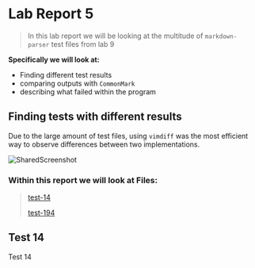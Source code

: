 # Lab Report 5

> In this lab report we will be looking at the multitude of `markdown-parser` test files from lab 9
>
**Specifically we will look at:**
- Finding different test results
- comparing outputs with `CommonMark`
- describing what failed within the program


## Finding tests with different results
Due to the large amount of test files, using `vimdiff` was the most efficient way to observe differences between two implementations.

![SharedScreenshot](https://user-images.githubusercontent.com/103291577/172047116-3cdea2ff-bada-4d16-9f37-ca423f327cd3.jpg)

### Within this report we will look at Files:

>[test-14](https://github.com/nidhidhamnani/markdown-parser/blob/main/test-files/14.md)
>
>[test-194](https://github.com/nidhidhamnani/markdown-parser/blob/main/test-files/194.md)

## Test 14
Test 14 

